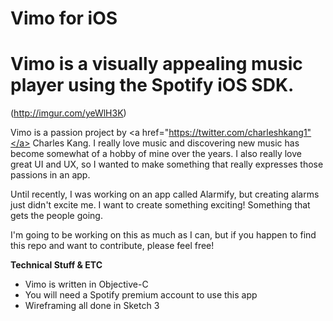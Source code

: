 # Vimo for iOS

<h1>Vimo is a visually appealing music player using the Spotify iOS SDK. </h1>

(http://imgur.com/yeWlH3K)

Vimo is a passion project by <a href="https://twitter.com/charleshkang1"</a> Charles Kang</a>. I really love music and discovering new music has become somewhat of a hobby of mine over the years. I also really love great UI and UX, so I wanted to make something that really expresses those passions in an app.

Until recently, I was working on an app called Alarmify, but creating alarms just didn't excite me. I want to create something exciting! Something that gets the people going.

I'm going to be working on this as much as I can, but if you happen to find this repo and want to contribute, please feel free!

<strong>Technical Stuff & ETC</strong>
<ul>
  <li> Vimo is written in Objective-C</li>
  <li> You will need a Spotify premium account to use this app </li>
  <li> Wireframing all done in Sketch 3 </li>
</ul>
